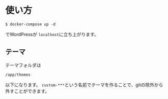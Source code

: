 # 使い方
```
$ docker-compose up -d
```
でWordPressが
`localhost`に立ち上がります。

## テーマ
テーマフォルダは
```
/app/themes
```
以下になります。
`custom-***`という名前でテーマを作ることで、gitの除外から外すことができます。

